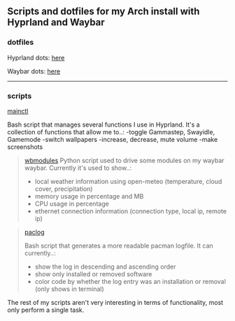 ## Scripts and dotfiles for my Arch install with Hyprland and Waybar

### dotfiles
Hyprland dots: [here](https://github.com/MajorMuff/arch-hypr/tree/main/dotfiles/hypr)

Waybar dots: [here](https://github.com/MajorMuff/arch-hypr/tree/main/dotfiles/waybar)

---

### scripts
[mainctl](https://github.com/MajorMuff/arch-hypr/blob/main/scripts/mainctl)

Bash script that manages several functions I use in Hyprland. It's a collection of functions that allow me to..:
-toggle Gammastep, Swayidle, Gamemode
-switch wallpapers
-increase, decrease, mute volume
-make screenshots


>[wbmodules](https://github.com/MajorMuff/arch-hypr/blob/main/scripts/wbmodules)
>Python script used to drive some modules on my waybar waybar. Currently it's used to show..:
> - local weather information using open-meteo (temperature, cloud cover, precipitation)
> - memory usage in percentage and MB
> - CPU usage in percentage
> - ethernet connection information (connection type, local ip, remote ip)

>[paclog](https://github.com/MajorMuff/arch-hypr/blob/main/scripts/paclog)
>
> Bash script that generates a more readable pacman logfile. It can currently..:
>  - show the log in descending and ascending order
>  - show only installed or removed software
>  - color code by whether the log entry was an installation or removal (only shows in terminal)

The rest of my scripts aren't very interesting in terms of functionality, most only perform a single task.